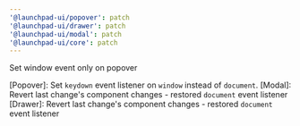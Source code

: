 ```yaml
---
'@launchpad-ui/popover': patch
'@launchpad-ui/drawer': patch
'@launchpad-ui/modal': patch
'@launchpad-ui/core': patch
---
```


Set window event only on popover

[Popover]: Set `keydown` event listener on `window` instead of `document`.
[Modal]: Revert last change's component changes - restored `document` event listener
[Drawer]: Revert last change's component changes - restored `document` event listener
